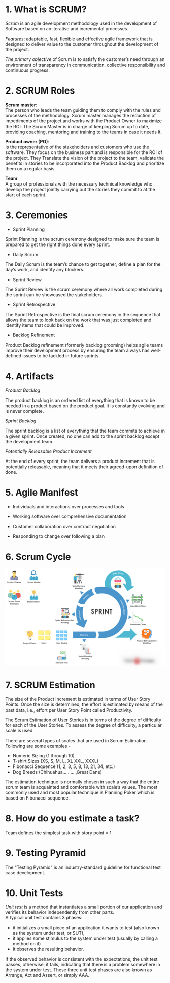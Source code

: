 # 1. What is SCRUM?

_Scrum_ is an agile development methodology used in the development of Software based on an iterative and incremental processes.

_Features_: adaptable, fast, flexible and effective agile framework that is designed to deliver value to the customer throughout the development of the project.

_The primary objective_ of Scrum is to satisfy the customer’s need through an environment of transparency in communication, collective responsibility and continuous progress.

# 2. SCRUM Roles

**Scrum master**:  
The person who leads the team guiding them to comply with the rules and processes of the methodology. Scrum master manages the reduction of impediments of the project and works with the Product Owner to maximize the ROI. The Scrum Master is in charge of keeping Scrum up to date, providing coaching, mentoring and training to the teams in case it needs it.

**Product owner (PO)**:  
Is the representative of the stakeholders and customers who use the software. They focus on the business part and is responsible for the ROI of the project. They Translate the vision of the project to the team, validate the benefits in stories to be incorporated into the Product Backlog and prioritize them on a regular basis.

**Team**:  
A group of professionals with the necessary technical knowledge who develop the project jointly carrying out the stories they commit to at the start of each sprint.

# 3. Ceremonies

- Sprint Planning

Sprint Planning is the scrum ceremony designed to make sure the team is prepared to get the right things done every sprint.

- Daily Scrum

The Daily Scrum is the team’s chance to get together, define a plan for the day’s work, and identify any blockers.

- Sprint Review

The Sprint Review is the scrum ceremony where all work completed during the sprint can be showcased the stakeholders.

- Sprint Retrospective

The Sprint Retrospective is the final scrum ceremony in the sequence that allows the team to look back on the work that was just completed and identify items that could be improved.

- Backlog Refinement

Product Backlog refinement (formerly backlog grooming) helps agile teams improve their development process by ensuring the team always has well-defined issues to be tackled in future sprints.

# 4. Artifacts

_Product Backlog_

The product backlog is an ordered list of everything that is known to be needed in a product based on the product goal. It is constantly evolving and is never complete.

_Sprint Backlog_

The sprint backlog is a list of everything that the team commits to achieve in a given sprint. Once created, no one can add to the sprint backlog except the development team.

_Potentially Releasable Product Increment_

At the end of every sprint, the team delivers a product increment that is potentially releasable, meaning that it meets their agreed-upon definition of done.

# 5. Agile Manifest

- Individuals and interactions over processes and tools

- Working software over comprehensive documentation

- Customer collaboration over contract negotiation

- Responding to change over following a plan

# 6. Scrum Cycle

<img src = './assets/images/scrum.png'>

# 7. SCRUM Estimation

The size of the Product Increment is estimated in terms of User Story Points. Once the size is determined, the effort is estimated by means of the past data, i.e., effort per User Story Point called Productivity.

The Scrum Estimation of User Stories is in terms of the degree of difficulty for each of the User Stories. To assess the degree of difficulty, a particular scale is used.

There are several types of scales that are used in Scrum Estimation. Following are some examples -

- Numeric Sizing (1 through 10)
- T-shirt Sizes (XS, S, M, L, XL XXL, XXXL)
- Fibonacci Sequence (1, 2, 3, 5, 8, 13, 21, 34, etc.)
- Dog Breeds (Chihuahua,………,Great Dane)

The estimation technique is normally chosen in such a way that the entire scrum team is acquainted and comfortable with scale’s values. The most commonly used and most popular technique is Planning Poker which is based on Fibonacci sequence.

# 8. How do you estimate a task?

Team defines the simplest task with story point = 1

# 9. Testing Pyramid

The "Testing Pyramid" is an industry-standard guideline for functional test case development.

# 10. Unit Tests

_Unit test_ is a method that instantiates a small portion of our application and verifies its behavior independently from other parts.  
A typical unit test contains 3 phases:

- it initializes a small piece of an application it wants to test (also known as the system under test, or SUT),
- it applies some stimulus to the system under test (usually by calling a method on it)
- it observes the resulting behavior.

If the observed behavior is consistent with the expectations, the unit test passes, otherwise, it fails, indicating that there is a problem somewhere in the system under test. These three unit test phases are also known as Arrange, Act and Assert, or simply AAA.
